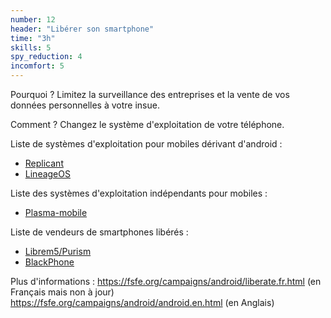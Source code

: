 ```yaml
---
number: 12
header: "Libérer son smartphone"
time: "3h"
skills: 5
spy_reduction: 4
incomfort: 5
---
```


Pourquoi ? Limitez la surveillance des entreprises et la vente de vos données personnelles à votre insue.

Comment ? Changez le système d'exploitation de votre téléphone.

Liste de systèmes d'exploitation pour mobiles dérivant d'android :
 - [Replicant](http://replicant.us/)
 - [LineageOS](https://lineageos.org/)
 
 Liste des systèmes d'exploitation indépendants pour mobiles : 
 - [Plasma-mobile](https://www.plasma-mobile.org)
 
 Liste de vendeurs de smartphones libérés : 
 - [Librem5/Purism](https://puri.sm/shop/librem-5/)
 - [BlackPhone](https://www.silentcircle.com/)
 
 Plus d'informations : 
 https://fsfe.org/campaigns/android/liberate.fr.html (en Français mais non à jour)
 https://fsfe.org/campaigns/android/android.en.html (en Anglais)
